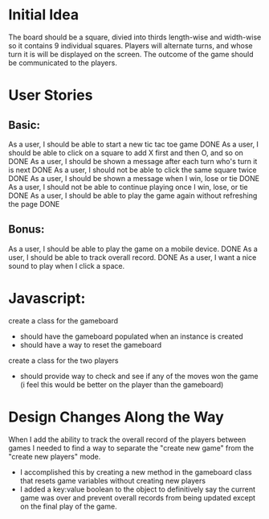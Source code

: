 # Initial Idea
The board should be a square, divied into thirds length-wise and width-wise so it contains 9 individual squares.
Players will alternate turns, and whose turn it is will be displayed on the screen.
The outcome of the game should be communicated to the players. 

# User Stories
## Basic:
As a user, I should be able to start a new tic tac toe game DONE
As a user, I should be able to click on a square to add X first and then O, and so on DONE
As a user, I should be shown a message after each turn who's turn it is next DONE
As a user, I should not be able to click the same square twice DONE
As a user, I should be shown a message when I win, lose or tie DONE
As a user, I should not be able to continue playing once I win, lose, or tie DONE
As a user, I should be able to play the game again without refreshing the page DONE

## Bonus:
As a user, I should be able to play the game on a mobile device. DONE
As a user, I should be able to track overall record. DONE
As a user, I want a nice sound to play when I click a space. 

# Javascript:
create a class for the gameboard
- should have the gameboard populated when an instance is created 
- should have a way to reset the gameboard

create a class for the two players
- should provide way to check and see if any of the moves won the game (i feel this would be better on the player than the gameboard)


# Design Changes Along the Way
When I add the ability to track the overall record of the players between games I needed to find a way to separate the "create new game" from the "create new players" mode. 
- I accomplished this by creating a new method in the gameboard class that resets game variables without creating new players
- I added a key:value boolean to the object to definitively say the current game was over and prevent overall records from being updated except on the final play of the game.